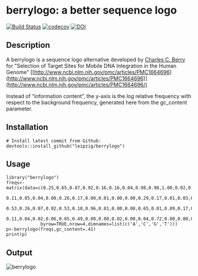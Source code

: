 # berrylogo: a better sequence logo

[![Build Status](https://travis-ci.org/leipzig/berrylogo.svg?branch=master)](https://travis-ci.org/leipzig/berrylogo)
[![codecov](https://codecov.io/gh/leipzig/berrylogo/branch/master/graph/badge.svg)](https://codecov.io/gh/leipzig/berrylogo)
[![DOI](https://zenodo.org/badge/2393875.svg)](https://zenodo.org/badge/latestdoi/2393875)

## Description

A berrylogo is a sequence logo alternative developed by [Charles C.
Berry](http://profiles.ucsd.edu/charles.berry) for "Selection of
Target Sites for Mobile DNA Integration in the Human Genome"
[[http://www.ncbi.nlm.nih.gov/pmc/articles/PMC1664696](http://www.ncbi.nlm.nih.gov/pmc/articles/PMC1664696)](http://www.ncbi.nlm.nih.gov/pmc/articles/PMC1664696/)

Instead of “information content”, the y-axis is the log relative
frequency with respect to the background frequency, generated here from
the gc\_content parameter.

## Installation
```
# Install latest commit from Github:
devtools::install_github("leipzig/berrylogo")
```

## Usage
```
library("berrylogo")
freqs<-matrix(data=c(0.25,0.65,0.87,0.92,0.16,0.16,0.04,0.98,0.98,1.00,0.02,0.10,0.10,0.80,0.98,0.91,0.07,0.07,
             0.11,0.05,0.04,0.00,0.26,0.17,0.00,0.01,0.00,0.00,0.29,0.17,0.01,0.03,0.00,0.00,0.32,0.32,
             0.53,0.26,0.07,0.02,0.53,0.18,0.96,0.01,0.00,0.00,0.65,0.01,0.89,0.17,0.01,0.09,0.59,0.12,
             0.11,0.04,0.02,0.06,0.05,0.49,0.00,0.00,0.02,0.00,0.04,0.72,0.00,0.00,0.01,0.00,0.02,0.49),
             byrow=TRUE,nrow=4,dimnames=list(c('A','C','G','T')))
p<-berrylogo(freqs,gc_content=.41)
print(p)
```
## Output

![berrylogo](https://lh3.googleusercontent.com/V1olf3ftPS3kQhuMekofZofGP6TdnetAG9e-NfXusQtrjxe7ELd1wU63JBX748-5KXJegzFq8eSkd2-DtN87ysAN_Y3WafyE00UA4NAYrSB2cZBNB3LW_r3y-jWV1J9vzkNqh-hfHDlolawE2J1vAGRAj_zKIbDe4ViSOzzmtCuo9va44Jg8DwhglCVXlCaIUA9BS7-xp8XxrWwQ6HQeyyJoRJM46zKSeTbEeZNooOFxuYiVWOkdmyu8ZEiRK_ym1P5zTP0W3d-i7MInt6MZGQGurL7vTAJ1cTn1N-tHg3TCAngSfaCaAZoxPcVaiD-9uErYq6nyc4C_wxPbnEM6584qS-H6uFd6ZCXZD7v3GCyMeLpxBu3LkPPbjzkz2j9WwXPhvY5Vg85mVRG3FfF51v4GFltKKVmIMPeuzELhbpR18ORrm6GkNZVej9ClBc6Eou5wYYPCc6cx4Y5sLWRMz3m62em-QT2YdwCy_zwdmZIDwtd9a0oC7kaOPrp41YDVDD7eP8_rVO57kviYLiR5zFJ9suAYFeNYTRje7Ei2_5TlT7rbKcR92s0uGqUbZfQvfUh5iB5XxrW3zoRL8xMmV1x0B2zV-vwPRPITl4tsWvyihpjsK-8ZK4Yn1vnCFlFegoqua1fpJY9UJTe_KN_FfQkrP7jZJ3GO=w878-h699-no)
